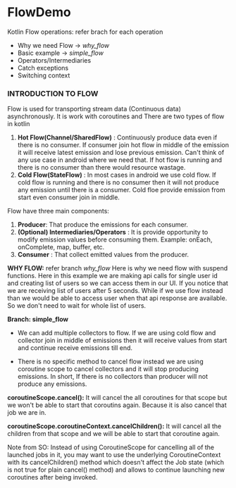 # FlowDemo
Kotlin Flow operations: refer brach for each operation
<ul>
<li>Why we need Flow -> <i>why_flow</i></li>
<li>Basic example -> <i>simple_flow</i></li>
<li>Operators/Intermediaries</li>
<li>Catch exceptions</li>
<li>Switching context</li>
</ul>

<h3>INTRODUCTION TO FLOW</h3>

 Flow is used for transporting stream data (Continuous data) asynchronously. It is work with coroutines and
 There are two types of flow in kotlin
  1) <b>Hot Flow(Channel/SharedFlow)</b> : Continuously produce data even if there is no consumer. If consumer join hot flow in middle of the emission it will receive latest emission and lose previous emission. Can't think of any use case in android where we need that. If hot flow is running and there is no consumer than there would resource wastage.
 2) <b>Cold Flow(StateFlow)</b> : In most cases in android we use cold flow. If cold flow is running and there is no consumer then it will not produce any emission until there is a consumer. Cold floe provide emission from start even consumer join in middle.
 
 Flow have three main components:
 1) <b>Producer</b>: That produce the emissions for each consumer.
 2) <b>(Optional) Intermediaries/Operators</b> : It is provide opportunity to modify emission values before consuming them. Example: onEach, onComplete, map, buffer, etc.
 3) <b>Consumer</b> : That collect emitted values from the producer.
 

<b>WHY FLOW:</b> refer branch <i>why_flow</i>
Here is why we need flow with suspend functions. Here in this example we are making api calls for single user id and creating list of users so we can access them in our UI.
If you notice that we are receiving list of users after 5 seconds. While if we use flow instead than we would be able to access user when that api response are available. So we don't need to wait for whole list of users.

<b>Branch: simple_flow</b>
- We can add multiple collectors to flow. If we are using cold flow and collector join in middle of emissions then it will receive values from start and continue receive emissions till end. 

- There is no specific method to cancel flow instead we are using coroutine scope to cancel collectors and it will stop producing emissions. In short, If there is no collectors than producer will not produce any emissions. 

 <b>coroutineScope.cancel():</b> It will cancel the all coroutines for that scope but we won't be able to start that coroutins again. Because it is also cancel that job we are in. 
 
 <b>coroutineScope.coroutineContext.cancelChildren():</b> It will cancel all the children from that scope and we will be able to start that coroutine again. 
 
Note from SO: Instead of using CoroutineScope for cancelling all of the launched jobs in it, you may want to use the underlying CoroutineContext with its cancelChildren() method which doesn't affect the Job state (which is not true for plain cancel() method) and allows to continue launching new coroutines after being invoked.

